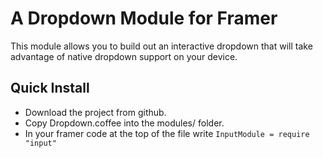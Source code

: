# A Dropdown Module for Framer
This module allows you to build out an interactive dropdown that will take advantage of native dropdown support on your device.

## Quick Install
* Download the project from github.
* Copy Dropdown.coffee into the modules/ folder.
* In your framer code at the top of the file write `InputModule = require "input"`
